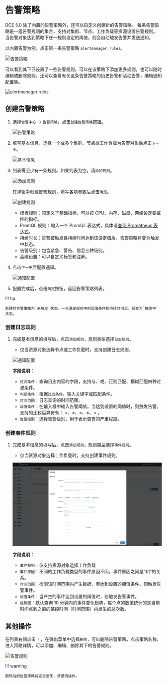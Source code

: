 # 告警策略

DCE 5.0 除了内置的告警策略外，还可以自定义创建新的告警策略。
每条告警策略是一组告警规则的集合，支持对集群、节点、工作负载等资源设置告警规则。
当告警对象达到策略下任一规则设定的阈值，则会自动触发告警并发送通知。

以内置告警为例，点击第一条告警策略 `alertmanager.rules`。

![告警策略](https://docs.daocloud.io/daocloud-docs-images/docs/zh/docs/insight/images/alert-policy01.png)

可以看到其下已设置了一些告警规则，可以在该策略下添加更多规则，也可以随时编辑或删除规则。还可以查看有关这条告警策略的历史告警和活动告警，编辑通知配置等。

![alertmanager.rules](https://docs.daocloud.io/daocloud-docs-images/docs/zh/docs/insight/images/alert-policy02.png)

## 创建告警策略

1. 选择`告警中心` -> `告警策略`，点击`创建告警策略`按钮。

    ![告警策略](https://docs.daocloud.io/daocloud-docs-images/docs/zh/docs/insight/images/alert-policy01.png)

1. 填写基本信息，选择一个或多个集群、节点或工作负载为告警对象后点击`下一步`。

    ![基本信息](https://docs.daocloud.io/daocloud-docs-images/docs/zh/docs/insight/images/alert-policy03.png)

1. 列表需至少有一条规则。如果列表为空，请`添加规则`。

    ![添加规则](https://docs.daocloud.io/daocloud-docs-images/docs/zh/docs/insight/images/alert-policy04.png)

    在弹窗中创建告警规则，填写各项参数后点击`确定`。

    ![创建规则](https://docs.daocloud.io/daocloud-docs-images/docs/zh/docs/insight/images/alert-policy05.png)

    - 模板规则：预定义了基础指标，可以按 CPU、内存、磁盘、网络设定要监控的指标。
    - PromQL 规则：输入一个 PromQL 表达式，具体请[查询 Prometheus 表达式](https://prometheus.io/docs/prometheus/latest/querying/basics/)。
    - 持续时长：告警被触发且持续时间达到该设定值后，告警策略将变为触发中状态。
    - 告警级别：包含紧急、警告、信息三种级别。
    - 高级设置：可以自定义标签和注解。

1. 点击`下一步`后配置通知。

    ![通知配置](https://docs.daocloud.io/daocloud-docs-images/docs/zh/docs/insight/images/alert-policy06.png)

1. 配置完成后，点击`确定`按钮，返回告警策略列表。

!!! tip

    新建的告警策略为`未触发`状态。一旦满足规则中的阈值条件和持续时间后，将变为`触发中`状态。

### 创建日志规则

1. 完成基本信息的填写后，点击`添加规则`，规则类型选择`日志规则`。

   - 仅当资源对象选择节点或工作负载时，支持创建日志规则。

    ![通知配置](https://docs.daocloud.io/daocloud-docs-images/docs/zh/docs/insight/images/log-rule01.png)

     **字段说明：**

     - `过滤条件`：查询日志内容的字段，支持与、或、正则匹配、模糊匹配四种过滤条件。
     - `判断条件`：根据`过滤条件`，输入关键字或匹配条件。
     - `时间范围`：日志查询的时间范围。
     - `阈值条件`：在输入框中输入告警阈值。当达到设置的阈值时，则触发告警。支持的比较运算符有： >、≥、=、≤、< 。
     - `告警级别`：选择告警级别，用于表示告警的严重程度。

### 创建事件规则

1. 完成基本信息的填写后，点击`添加规则`，规则类型选择`事件规则`。

   - 仅当资源对象选择工作负载时，支持创建事件规则。

    ![eventrule](../../images/eventalert00.png)

    **字段说明：**

     - `事件规则`：仅支持资源对象选择工作负载
     - `事件原因`：不同的工作负载类型的事件原因不同，事件原因之间是“和”的关系。
     - `时间范围`：检测该时间范围内产生数据，若达到设置的阈值条件，则触发告警事件。
     - `阈值条件`：当产生的事件达到设置的阈值时，则触发告警事件。
     - `趋势图`：默认查询 10 分钟内的事件变化趋势，每个点的数值统计的是当前时间点到之前的某段时间（时间范围）内发生的总次数。

## 其他操作

在列表右侧点击 `⋮`，在弹出菜单中选择`删除`，可以删除告警策略。点击策略名称，进入策略详情，可以添加、编辑、删除其下的告警规则。

![告警规则](https://docs.daocloud.io/daocloud-docs-images/docs/zh/docs/insight/images/alert-policy07.png)

!!! warning

    删除后的告警策略将完全消失，请谨慎操作。

